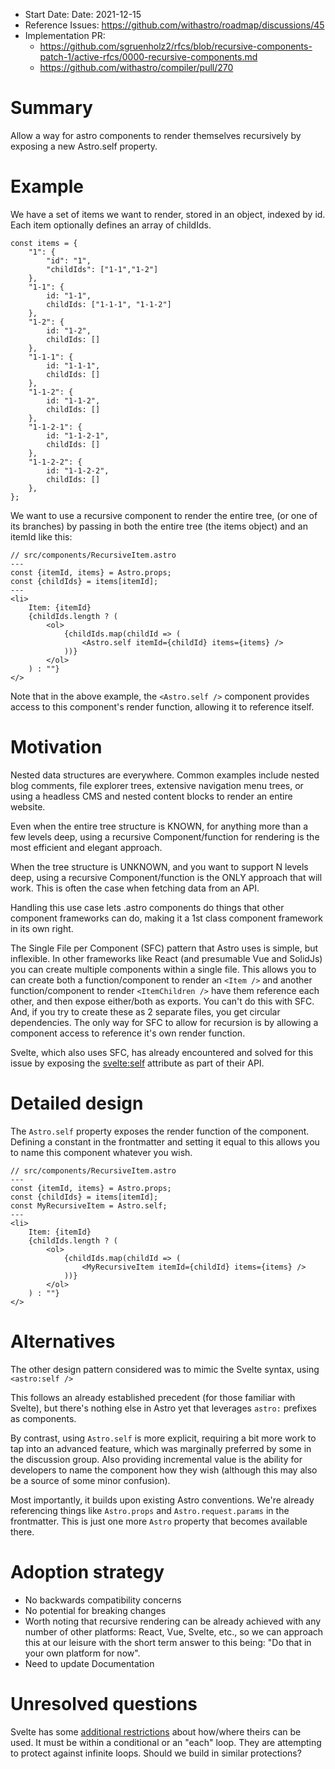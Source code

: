 - Start Date: Date: 2021-12-15
- Reference Issues: https://github.com/withastro/roadmap/discussions/45
- Implementation PR:
  - https://github.com/sgruenholz2/rfcs/blob/recursive-components-patch-1/active-rfcs/0000-recursive-components.md
  - https://github.com/withastro/compiler/pull/270

# Summary

Allow a way for astro components to render themselves recursively by exposing a new Astro.self property.

# Example

We have a set of items we want to render, stored in an object, indexed by id.
Each item optionally defines an array of childIds.

```
const items = {
    "1": {
        "id": "1",
        "childIds": ["1-1","1-2"]
    },
    "1-1": {
        id: "1-1",
        childIds: ["1-1-1", "1-1-2"]
    },
    "1-2": {
        id: "1-2",
        childIds: []
    },
    "1-1-1": {
        id: "1-1-1",
        childIds: []
    },
    "1-1-2": {
        id: "1-1-2",
        childIds: []
    },
    "1-1-2-1": {
        id: "1-1-2-1",
        childIds: []
    },
    "1-1-2-2": {
        id: "1-1-2-2",
        childIds: []
    },
};
```

We want to use a recursive component to render the entire tree,
(or one of its branches) by passing in both the entire tree (the items object)
and an itemId like this:

```
// src/components/RecursiveItem.astro
---
const {itemId, items} = Astro.props;
const {childIds} = items[itemId];
---
<li>
    Item: {itemId}
    {childIds.length ? (
        <ol>
            {childIds.map(childId => (
                <Astro.self itemId={childId} items={items} />
            ))}
        </ol>
    ) : ""}
</>
```

Note that in the above example, the `<Astro.self />` component provides
access to this component's render function, allowing it to
reference itself.

# Motivation

Nested data structures are everywhere. Common examples include nested blog comments,
file explorer trees, extensive navigation menu trees, or using a headless CMS and nested content blocks to render an entire website.

Even when the entire tree structure is KNOWN, for anything more than a few levels deep,
using a recursive Component/function for rendering is the most efficient and elegant approach.

When the tree structure is UNKNOWN, and you want to support N levels deep, using a recursive
Component/function is the ONLY approach that will work. This is often the case
when fetching data from an API.

Handling this use case lets .astro components do things that other component
frameworks can do, making it a 1st class component framework in its own right.

The Single File per Component (SFC) pattern that Astro uses is simple, but inflexible.
In other frameworks like React (and presumable Vue and SolidJs) you can create multiple
components within a single file.
This allows you to can create both a function/component to render an `<Item />` and another
function/component to render `<ItemChildren />` have them reference each other, and then expose
either/both as exports. You can't do this with SFC. And, if you try to create these as
2 separate files, you get circular dependencies. The only way for SFC to allow for recursion
is by allowing a component access to reference it's own render function.

Svelte, which also uses SFC, has already
encountered and solved for this issue by exposing the [svelte:self](https://svelte.dev/docs#svelte_self)
attribute as part of their API.

# Detailed design

The `Astro.self` property exposes the render function of the component.
Defining a constant in the frontmatter and setting it equal to this allows
you to name this component whatever you wish.

```
// src/components/RecursiveItem.astro
---
const {itemId, items} = Astro.props;
const {childIds} = items[itemId];
const MyRecursiveItem = Astro.self;
---
<li>
    Item: {itemId}
    {childIds.length ? (
        <ol>
            {childIds.map(childId => (
                <MyRecursiveItem itemId={childId} items={items} />
            ))}
        </ol>
    ) : ""}
</>
```

# Alternatives

The other design pattern considered was to mimic the Svelte syntax, using
`<astro:self />`

This follows an already established precedent (for those familiar with Svelte),
but there's nothing else in Astro yet that leverages `astro:` prefixes as
components.

By contrast, using `Astro.self` is more explicit,
requiring a bit more work to tap into an advanced feature, which was marginally
preferred by some in the discussion group. Also providing incremental value is
the ability for developers to name the component how they wish (although
this may also be a source of some minor confusion).

Most importantly, it builds upon existing Astro conventions. We're already
referencing things like `Astro.props` and `Astro.request.params` in the frontmatter.
This is just one more `Astro` property that becomes available there.

# Adoption strategy

- No backwards compatibility concerns
- No potential for breaking changes
- Worth noting that recursive rendering can be already achieved with any number of other
  platforms: React, Vue, Svelte, etc., so we can approach this at our leisure with
  the short term answer to this being: "Do that in your own platform for now".
- Need to update Documentation

# Unresolved questions

Svelte has some [additional restrictions](https://svelte.dev/docs#svelte_self)
about how/where theirs can be used. It must be within a conditional or an "each" loop.
They are attempting to protect against infinite loops. Should we build in similar protections?
